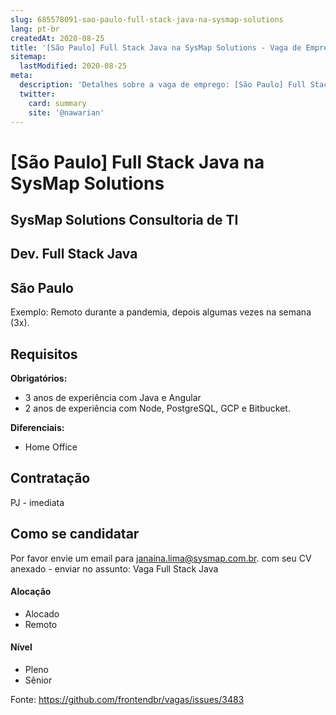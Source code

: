 ```yaml
---
slug: 685578091-sao-paulo-full-stack-java-na-sysmap-solutions
lang: pt-br
createdAt: 2020-08-25
title: '[São Paulo] Full Stack Java na SysMap Solutions - Vaga de Emprego'
sitemap:
  lastModified: 2020-08-25
meta:
  description: 'Detalhes sobre a vaga de emprego: [São Paulo] Full Stack Java na SysMap Solutions'
  twitter:
    card: summary
    site: '@nawarian'
---
```


# [São Paulo] Full Stack Java na SysMap Solutions



## SysMap Solutions Consultoria de TI


## Dev. Full Stack Java


## São Paulo

Exemplo: Remoto durante a pandemia, depois algumas vezes na semana (3x).

## Requisitos

**Obrigatórios:**
- 3 anos de experiência com Java e Angular
- 2 anos de experiência com Node, PostgreSQL, GCP e Bitbucket.

**Diferenciais:**
- Home Office

## Contratação
PJ - imediata

## Como se candidatar

Por favor envie um email para janaina.lima@sysmap.com.br. com seu CV anexado - enviar no assunto: Vaga Full Stack Java

#### Alocação
- Alocado
- Remoto


#### Nível
- Pleno
- Sênior





Fonte: https://github.com/frontendbr/vagas/issues/3483
